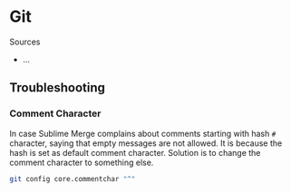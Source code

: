 # Git

Sources

* ...

## Troubleshooting

### Comment Character

In case Sublime Merge complains about comments starting with hash `#` character,
saying that empty messages are not allowed. It is because the hash is set as
default comment character. Solution is to change the comment character to
something else.

```bash
git config core.commentchar "^"
```
